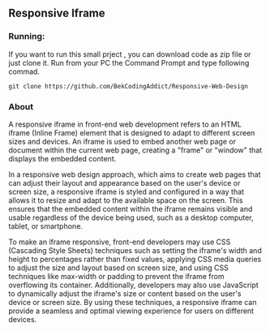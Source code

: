 ## Responsive Iframe
<h3>Running:</h3>

If you want to run this small prject , you can download code as zip file or just clone it.
Run from your PC the Command Prompt and type following commad.

~~~
git clone https://github.com/BekCodingAddict/Responsive-Web-Design
~~~

### About
A responsive iframe in front-end web development refers to an HTML iframe (Inline Frame) element that is designed to adapt to different screen sizes and devices. An iframe is used to embed another web page or document within the current web page, creating a "frame" or "window" that displays the embedded content. 

In a responsive web design approach, which aims to create web pages that can adjust their layout and appearance based on the user's device or screen size, a responsive iframe is styled and configured in a way that allows it to resize and adapt to the available space on the screen. This ensures that the embedded content within the iframe remains visible and usable regardless of the device being used, such as a desktop computer, tablet, or smartphone.

To make an iframe responsive, front-end developers may use CSS (Cascading Style Sheets) techniques such as setting the iframe's width and height to percentages rather than fixed values, applying CSS media queries to adjust the size and layout based on screen size, and using CSS techniques like max-width or padding to prevent the iframe from overflowing its container. Additionally, developers may also use JavaScript to dynamically adjust the iframe's size or content based on the user's device or screen size. By using these techniques, a responsive iframe can provide a seamless and optimal viewing experience for users on different devices.
